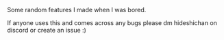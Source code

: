 Some random features I made when I was bored.

If anyone uses this and comes across any bugs please dm hideshichan on discord or create an issue :)
